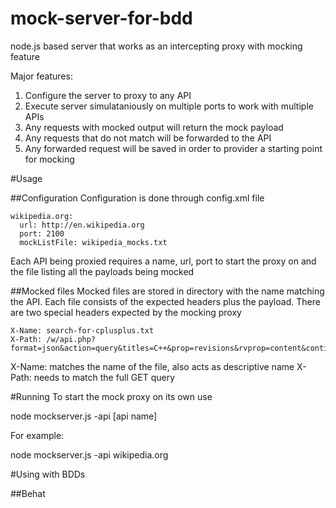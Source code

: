 mock-server-for-bdd
===================

node.js based server that works as an intercepting proxy with mocking feature

Major features:

1. Configure the server to proxy to any API
1. Execute server simulataniously on multiple ports to work with multiple APIs
1. Any requests with mocked output will return the mock payload
1. Any requests that do not match will be forwarded to the API
1. Any forwarded request will be saved in order to provider a starting point for mocking

#Usage

##Configuration
Configuration is done through config.xml file

```
wikipedia.org:
  url: http://en.wikipedia.org
  port: 2100
  mockListFile: wikipedia_mocks.txt
```

Each API being proxied requires a name, url, port to start the proxy on and the file listing all the payloads being mocked

##Mocked files
Mocked files are stored in directory with the name matching the API. Each file consists of the expected headers plus the payload.
There are two special headers expected by the mocking proxy
```
X-Name: search-for-cplusplus.txt
X-Path: /w/api.php?format=json&action=query&titles=C++&prop=revisions&rvprop=content&continue
```

X-Name: matches the name of the file, also acts as descriptive name
X-Path: needs to match the full GET query

#Running
To start the mock proxy on its own use

node mockserver.js -api [api name]

For example:

node mockserver.js -api wikipedia.org

#Using with BDDs

##Behat

